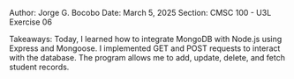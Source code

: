 Author: Jorge G. Bocobo
Date: March 5, 2025
Section: CMSC 100 - U3L
Exercise 06

Takeaways:
Today, I learned how to integrate MongoDB with Node.js using Express and Mongoose. I implemented GET and POST requests to interact with the database. The program allows me to add, update, delete, and fetch student records.